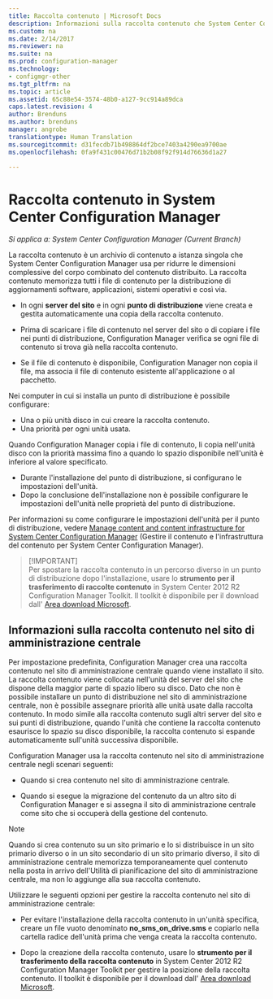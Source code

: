```yaml
---
title: Raccolta contenuto | Microsoft Docs
description: Informazioni sulla raccolta contenuto che System Center Configuration Manager usa per ridurre le dimensioni totali del contenuto distribuito.
ms.custom: na
ms.date: 2/14/2017
ms.reviewer: na
ms.suite: na
ms.prod: configuration-manager
ms.technology:
- configmgr-other
ms.tgt_pltfrm: na
ms.topic: article
ms.assetid: 65c88e54-3574-48b0-a127-9cc914a89dca
caps.latest.revision: 4
author: Brenduns
ms.author: brenduns
manager: angrobe
translationtype: Human Translation
ms.sourcegitcommit: d31fecdb71b498864df2bce7403a4290ea9700ae
ms.openlocfilehash: 0fa9f431c00476d71b2b08f92f914d76636d1a27

---
```

# <a name="the-content-library-in-system-center-configuration-manager"></a>Raccolta contenuto in System Center Configuration Manager

*Si applica a: System Center Configuration Manager (Current Branch)*

La raccolta contenuto è un archivio di contenuto a istanza singola che System Center Configuration Manager usa per ridurre le dimensioni complessive del corpo combinato del contenuto distribuito. La raccolta contenuto memorizza tutti i file di contenuto per la distribuzione di aggiornamenti software, applicazioni, sistemi operativi e così via.

 - In ogni **server del sito** e in ogni **punto di distribuzione** viene creata e gestita automaticamente una copia della raccolta contenuto.

 - Prima di scaricare i file di contenuto nel server del sito o di copiare i file nei punti di distribuzione, Configuration Manager verifica se ogni file di contenuto si trova già nella raccolta contenuto.
 - Se il file di contenuto è disponibile, Configuration Manager non copia il file, ma associa il file di contenuto esistente all'applicazione o al pacchetto.

Nei computer in cui si installa un punto di distribuzione è possibile configurare:

- Una o più unità disco in cui creare la raccolta contenuto.
- Una priorità per ogni unità usata.

Quando Configuration Manager copia i file di contenuto, li copia nell'unità disco con la priorità massima fino a quando lo spazio disponibile nell'unità è inferiore al valore specificato.
- Durante l'installazione del punto di distribuzione, si configurano le impostazioni dell'unità.
- Dopo la conclusione dell'installazione non è possibile configurare le impostazioni dell'unità nelle proprietà del punto di distribuzione.


Per informazioni su come configurare le impostazioni dell'unità per il punto di distribuzione, vedere [Manage content and content infrastructure for System Center Configuration Manager](../../../core/servers/deploy/configure/manage-content-and-content-infrastructure.md) (Gestire il contenuto e l'infrastruttura del contenuto per System Center Configuration Manager).  


>  [!IMPORTANT]  
>  Per spostare la raccolta contenuto in un percorso diverso in un punto di distribuzione dopo l'installazione, usare lo **strumento per il trasferimento di raccolte contenuto** in System Center 2012 R2 Configuration Manager Toolkit. Il toolkit è disponibile per il download dall' [Area download Microsoft](http://go.microsoft.com/fwlink/?LinkId=279566).  

## <a name="about-the-content-library-on-the-central-administration-site"></a>Informazioni sulla raccolta contenuto nel sito di amministrazione centrale  
 Per impostazione predefinita, Configuration Manager crea una raccolta contenuto nel sito di amministrazione centrale quando viene installato il sito. La raccolta contenuto viene collocata nell'unità del server del sito che dispone della maggior parte di spazio libero su disco. Dato che non è possibile installare un punto di distribuzione nel sito di amministrazione centrale, non è possibile assegnare priorità alle unità usate dalla raccolta contenuto. In modo simile alla raccolta contenuto sugli altri server del sito e sui punti di distribuzione, quando l'unità che contiene la raccolta contenuto esaurisce lo spazio su disco disponibile, la raccolta contenuto si espande automaticamente sull'unità successiva disponibile.  

 Configuration Manager usa la raccolta contenuto nel sito di amministrazione centrale negli scenari seguenti:  

-   Quando si crea contenuto nel sito di amministrazione centrale.  

-   Quando si esegue la migrazione del contenuto da un altro sito di Configuration Manager e si assegna il sito di amministrazione centrale come sito che si occuperà della gestione del contenuto.  

> [!NOTE]  
>  Quando si crea contenuto su un sito primario e lo si distribuisce in un sito primario diverso o in un sito secondario di un sito primario diverso, il sito di amministrazione centrale memorizza temporaneamente quel contenuto nella posta in arrivo dell'Utilità di pianificazione del sito di amministrazione centrale, ma non lo aggiunge alla sua raccolta contenuto.  

 Utilizzare le seguenti opzioni per gestire la raccolta contenuto nel sito di amministrazione centrale:  

-   Per evitare l'installazione della raccolta contenuto in un'unità specifica, creare un file vuoto denominato **no_sms_on_drive.sms** e copiarlo nella cartella radice dell'unità prima che venga creata la raccolta contenuto.  

-   Dopo la creazione della raccolta contenuto, usare lo **strumento per il trasferimento della raccolta contenuto** in System Center 2012 R2 Configuration Manager Toolkit per gestire la posizione della raccolta contenuto. Il toolkit è disponibile per il download dall' [Area download Microsoft](http://go.microsoft.com/fwlink/?LinkId=279566).  



<!--HONumber=Feb17_HO3-->


